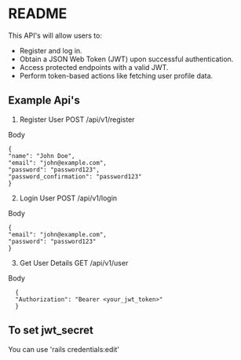 # README

This API's will allow users to:

* Register and log in.
* Obtain a JSON Web Token (JWT) upon successful authentication.
* Access protected endpoints with a valid JWT.
* Perform token-based actions like fetching user profile data.

## Example Api's

1. Register User
   POST /api/v1/register
   
Body
   

    {
    "name": "John Doe",
    "email": "john@example.com",
    "password": "password123",
    "password_confirmation": "password123"
    }

2. Login User
   POST /api/v1/login
   
Body

    {
    "email": "john@example.com",
    "password": "password123"
    }

3. Get User Details
   GET /api/v1/user
   
Body

      {
      "Authorization": "Bearer <your_jwt_token>"
      }

## To set jwt_secret

You can use 'rails credentials:edit'
